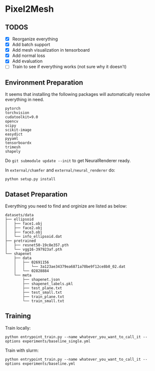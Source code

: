 # Pixel2Mesh

## TODOS

- [x] Reorganize everything
- [x] Add batch support
- [x] Add mesh visualization in tensorboard
- [x] Add normal loss
- [x] Add evaluation
- [ ] Train to see if everything works (not sure why it doesn't)

## Environment Preparation

It seems that installing the following packages will automatically resolve everything in need.

```
pytorch
torchvision
cudatoolkit=9.0
opencv
scipy
scikit-image
easydict
pyyaml
tensorboardx
trimesh
shapely
```

Do `git submodule update --init` to get NeuralRenderer ready.

In `external/chamfer` and `external/neural_renderer` do:

```
python setup.py install
```

## Dataset Preparation

Everything you need to find and orginize are listed as below:

```
datasets/data
├── ellipsoid
│   ├── face1.obj
│   ├── face2.obj
│   ├── face3.obj
│   └── info_ellipsoid.dat
├── pretrained
│   ├── resnet50-19c8e357.pth
│   └── vgg16-397923af.pth
└── shapenet
    ├── data
    │   ├── 02691156
    │   │   └── 3a123ae34379ea6871a70be9f12ce8b0_02.dat
    │   └── 02828884
    └── meta
        ├── shapenet.json
        ├── shapenet_labels.pkl
        ├── test_plane.txt
        ├── test_small.txt
        ├── train_plane.txt
        └── train_small.txt
```

## Training

Train locally:

```
python entrypoint_train.py --name whatever_you_want_to_call_it --options experiments/baseline_single.yml
```

Train with slurm:

```
python entrypoint_train.py --name whatever_you_want_to_call_it --options experiments/baseline.yml
```
